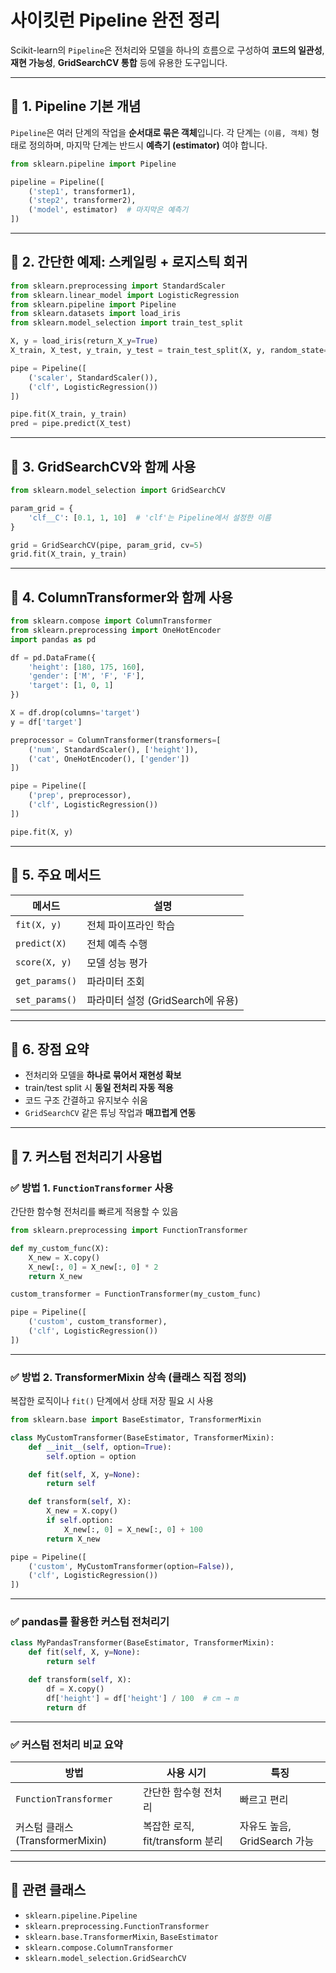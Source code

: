 # 사이킷런 Pipeline 완전 정리

Scikit-learn의 `Pipeline`은 전처리와 모델을 하나의 흐름으로 구성하여 **코드의 일관성**, **재현 가능성**, **GridSearchCV 통합** 등에 유용한 도구입니다.

---

## 🔷 1. Pipeline 기본 개념

`Pipeline`은 여러 단계의 작업을 **순서대로 묶은 객체**입니다. 각 단계는 `(이름, 객체)` 형태로 정의하며, 마지막 단계는 반드시 **예측기 (estimator)** 여야 합니다.

```python
from sklearn.pipeline import Pipeline

pipeline = Pipeline([
    ('step1', transformer1),
    ('step2', transformer2),
    ('model', estimator)  # 마지막은 예측기
])
````

---

## 🔷 2. 간단한 예제: 스케일링 + 로지스틱 회귀

```python
from sklearn.preprocessing import StandardScaler
from sklearn.linear_model import LogisticRegression
from sklearn.pipeline import Pipeline
from sklearn.datasets import load_iris
from sklearn.model_selection import train_test_split

X, y = load_iris(return_X_y=True)
X_train, X_test, y_train, y_test = train_test_split(X, y, random_state=0)

pipe = Pipeline([
    ('scaler', StandardScaler()),              
    ('clf', LogisticRegression())              
])

pipe.fit(X_train, y_train)
pred = pipe.predict(X_test)
```

---

## 🔷 3. GridSearchCV와 함께 사용

```python
from sklearn.model_selection import GridSearchCV

param_grid = {
    'clf__C': [0.1, 1, 10]  # 'clf'는 Pipeline에서 설정한 이름
}

grid = GridSearchCV(pipe, param_grid, cv=5)
grid.fit(X_train, y_train)
```

---

## 🔷 4. ColumnTransformer와 함께 사용

```python
from sklearn.compose import ColumnTransformer
from sklearn.preprocessing import OneHotEncoder
import pandas as pd

df = pd.DataFrame({
    'height': [180, 175, 160],
    'gender': ['M', 'F', 'F'],
    'target': [1, 0, 1]
})

X = df.drop(columns='target')
y = df['target']

preprocessor = ColumnTransformer(transformers=[
    ('num', StandardScaler(), ['height']),
    ('cat', OneHotEncoder(), ['gender'])
])

pipe = Pipeline([
    ('prep', preprocessor),
    ('clf', LogisticRegression())
])

pipe.fit(X, y)
```

---

## 🔷 5. 주요 메서드

| 메서드            | 설명                       |
| -------------- | ------------------------ |
| `fit(X, y)`    | 전체 파이프라인 학습              |
| `predict(X)`   | 전체 예측 수행                 |
| `score(X, y)`  | 모델 성능 평가                 |
| `get_params()` | 파라미터 조회                  |
| `set_params()` | 파라미터 설정 (GridSearch에 유용) |

---

## 🔷 6. 장점 요약

* 전처리와 모델을 **하나로 묶어서 재현성 확보**
* train/test split 시 **동일 전처리 자동 적용**
* 코드 구조 간결하고 유지보수 쉬움
* `GridSearchCV` 같은 튜닝 작업과 **매끄럽게 연동**

---

## 🔷 7. 커스텀 전처리기 사용법

### ✅ 방법 1. `FunctionTransformer` 사용

간단한 함수형 전처리를 빠르게 적용할 수 있음

```python
from sklearn.preprocessing import FunctionTransformer

def my_custom_func(X):
    X_new = X.copy()
    X_new[:, 0] = X_new[:, 0] * 2
    return X_new

custom_transformer = FunctionTransformer(my_custom_func)

pipe = Pipeline([
    ('custom', custom_transformer),
    ('clf', LogisticRegression())
])
```

---

### ✅ 방법 2. TransformerMixin 상속 (클래스 직접 정의)

복잡한 로직이나 `fit()` 단계에서 상태 저장 필요 시 사용

```python
from sklearn.base import BaseEstimator, TransformerMixin

class MyCustomTransformer(BaseEstimator, TransformerMixin):
    def __init__(self, option=True):
        self.option = option

    def fit(self, X, y=None):
        return self

    def transform(self, X):
        X_new = X.copy()
        if self.option:
            X_new[:, 0] = X_new[:, 0] + 100
        return X_new

pipe = Pipeline([
    ('custom', MyCustomTransformer(option=False)),
    ('clf', LogisticRegression())
])
```

---

### ✅ pandas를 활용한 커스텀 전처리기

```python
class MyPandasTransformer(BaseEstimator, TransformerMixin):
    def fit(self, X, y=None):
        return self

    def transform(self, X):
        df = X.copy()
        df['height'] = df['height'] / 100  # cm → m
        return df
```

---

### ✅ 커스텀 전처리 비교 요약

| 방법                         | 사용 시기                    | 특징                    |
| -------------------------- | ------------------------ | --------------------- |
| `FunctionTransformer`      | 간단한 함수형 전처리              | 빠르고 편리                |
| 커스텀 클래스 (TransformerMixin) | 복잡한 로직, fit/transform 분리 | 자유도 높음, GridSearch 가능 |

---

## 📎 관련 클래스

* `sklearn.pipeline.Pipeline`
* `sklearn.preprocessing.FunctionTransformer`
* `sklearn.base.TransformerMixin`, `BaseEstimator`
* `sklearn.compose.ColumnTransformer`
* `sklearn.model_selection.GridSearchCV`

